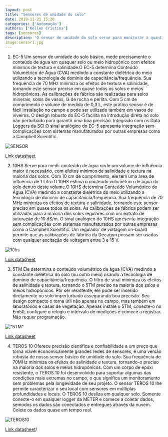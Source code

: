 ```yaml
---
layout: post
title: "Sensores de umidade do solo"
date: 2019-11-21 15:20
categories: ['Automação']
authors: ['Kéllen Cristina'] 
tags: [sensores]
description: 'O sensor de umidade do solo serve para monitorar a quantidade de água, no solo, auxiliando na previsibilidade de produção de uma lavoura por exemplo.'
image:sensor1.jpg
---
```

 1. EC-5
  Um sensor de umidade do solo básico, mede precisamente o conteúdo de água em quaquer solo ou meio hidropônico com efeitos minimos de textura e salinidade.O EC-5 determina Conteúdo Volumétrico de Água (CVA) medindo a constante dielétrica do meio utilizando a tecnologia de domínio de capacitância/frequência.
  Sua frequência de 70 MHz minimiza os efeitos de textura e salinidade, tornando este sensor preciso em quase todos os solos e meios hidropônicos. As calibrações de fábrica são realizadas para solos minerais, solos de vasos, lã de rocha e perlita.
  Com 5 cm de comprimento e volume de medida de 0,3 L, este prático sensor é de fácil instalação no campo e pode ser utilizado também em vasos de viveiros. O design robusto do EC-5 facilita na introdução direta no solo não perturbado para garantir uma boa precisão.
  Integrado com os Data Loggers da SCI.O sinal analógico do EC-5 apresenta integração sem complicações com sistemas manufaturados por outras empresas como a Campbell Scientific.

![SENSOR](/42/images/post/SENSOR.png)

[Link datasheet](http://www.decagon.com.br/assets/Uploads/13876-01-Manual-EC-5.pdf)

 2. 10HS
  Serve para medir conteúdo de água onde um volume de influência maior é necessário, com efeitos mínimos de salinidade e textura na maioria dos solos. Com 10 cm de comprimento, ele tem uma área de influência de 1 Litro.O 10HS estima o conteúdo volumétrico de água do solo dentro deste volume.O 10HS determina Conteúdo Volumétrico de Água (CVA) medindo a constante dielétrica do meio utilizando a tecnologia de domínio de capacitância/frequência.
  Sua frequência de 70 MHz minimiza os efeitos de textura e salinidade, tornando este sensor preciso em quase todos os solos. As calibrações de fábrica podem ser utilizadas para a maioria dos solos regulares com um extrato de saturação de 10 dS/m.
  O sinal analógico do 10HS apresenta integração sem complicações com sistemas manufaturados por outras empresas como a Campbell Scientific. Um regulador de voltagem on-board permite que as calibrações de fábrica da Decagon possam ser usadas com qualquer excitação de voltagem entre 3 e 15 V.

![10hs](/42/images/post/10hs.png)

[Link datasheet](http://www.ictinternational.com/pdf/?product_id=256)

  3. 5TM
  Ele determina o conteúdo volumétrico de água (CVA) medindo a constante dielétrica do solo (ou outro meio) usando a tecnologia de domínio de capacitância/frequência. O filtro de sinal minimiza os efeitos de salinidade e textura, tornando o 5TM preciso na maioria dos solos e meios hidropônicos.
  Por ser resistente, ele pode ser inserido diretamente no solo imperturbado assegurando boa precisão. Seu design compacto o torna útil não apenas no campo, mas também em laboratórios e casas de vegetação.
  Apenas instale o 5TM, conecte-o no Em50, configure o relógio e intervalo de medições e comece a registrar. Não requer programação.

!["5TM"](/42/images/post/5TM.png)

[Link datasheet](https://www.ai-nex.co.jp/5TM-Integrators-Guide.pdf)

  4. TEROS 10
  Oferece precisão científica e confiabilidade a um preço que torna viável economicamente grandes redes de sensores, é uma versão robusta de nosso sensor básico de umidade do solo. Sua frequência de 70MHz minimiza os efeitos de salinidade e textura, tornando-o preciso na maioria dos solos e meios hidropônicos. 
  Com um corpo de epóxi resistente, o TEROS 10 foi desenvolvido para suportar algumas das condições mais extremas no campo, o que significa um monitoramento sem problemas pela longevidade de seu projeto. O sensor TEROS 10 lhe permite caracterizar o seu local com sensores em múltiplas profundidades e locais.
  O TEROS 10  desliza em qualquer solo. Somente conecte-o em qualquer logger da METER e comece a coletar dados, semodos os dados são conectados e entregues através da nuvem. Colete os dados quase em tempo real.

![TEROS10](/42/images/post/TEROS10.jpg)

[Link datasheet](http://manuals.decagon.com/Quick%20Start%20Guides/18244_TEROS10_Print.pdf)/

